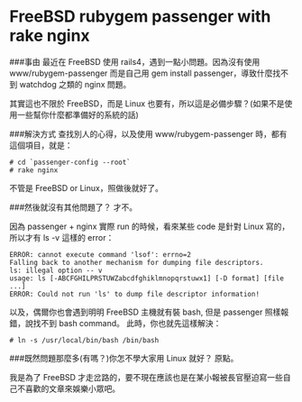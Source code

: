 FreeBSD rubygem passenger with rake nginx
======

###事由
最近在 FreeBSD 使用 rails4，遇到一點小問題。因為沒有使用 www/rubygem-passenger 而是自己用 gem install passenger，導致什麼找不到 watchdog 之類的 nginx 問題。

其實這也不限於 FreeBSD，而是 Linux 也要有，所以這是必備步驟？(如果不是使用一些幫你什麼都準備好的系統的話)

###解決方式
查找別人的心得，以及使用 www/rubygem-passenger 時，都有這個項目，就是：

	# cd `passenger-config --root`
	# rake nginx
	
不管是 FreeBSD or Linux，照做後就好了。

###然後就沒有其他問題了？
才不。

因為 passenger + nginx 實際 run 的時候，看來某些 code 是針對 Linux 寫的，所以才有 ls -v 這樣的 error：

	ERROR: cannot execute command 'lsof': errno=2
	Falling back to another mechanism for dumping file descriptors.
	ls: illegal option -- v
	usage: ls [-ABCFGHILPRSTUWZabcdfghiklmnopqrstuwx1] [-D format] [file ...]
	ERROR: Could not run 'ls' to dump file descriptor information!
	
以及，偶爾你也會遇到明明 FreeBSD 主機就有裝 bash, 但是 passenger 照樣報錯，說找不到 bash command。
此時，你也就先這樣解決： 

	# ln -s /usr/local/bin/bash /bin/bash
	
###既然問題那麼多(有嗎？)你怎不學大家用 Linux 就好？
原點。

我是為了 FreeBSD 才走岔路的，要不現在應該也是在某小報被長官壓迫寫一些自己不喜歡的文章來娛樂小眾吧。
